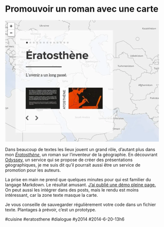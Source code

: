 # Promouvoir un roman avec une carte

![](_i/odyssey.webp)

Dans beaucoup de textes les lieux jouent un grand rôle, d’autant plus dans mon *[Ératosthène](../../page/eratosthene)*, un roman sur l’inventeur de la géographie. En découvrant [Odyssey](http://cartodb.github.io/odyssey.js/), un service qui se propose de créer des présentations géographiques, je me suis dit qu’il pourrait aussi être un service de promotion pour les auteurs.

La prise en main ne prend que quelques minutes pour qui est familier du langage Markdown. Le résultat amusant. [J’ai publié une démo pleine page.](../../page/eratosthene/eratosthene-vivre-sur-une-carte) On peut aussi les intégrer dans des posts, mais le rendu est moins intéressant, car la zone texte masque la carte.

Je vous conseille de sauvegarder régulièrement votre code dans un fichier texte. Plantages à prévoir, c’est un prototype.



#cuisine #eratosthene #dialogue #y2014 #2014-6-20-13h6
